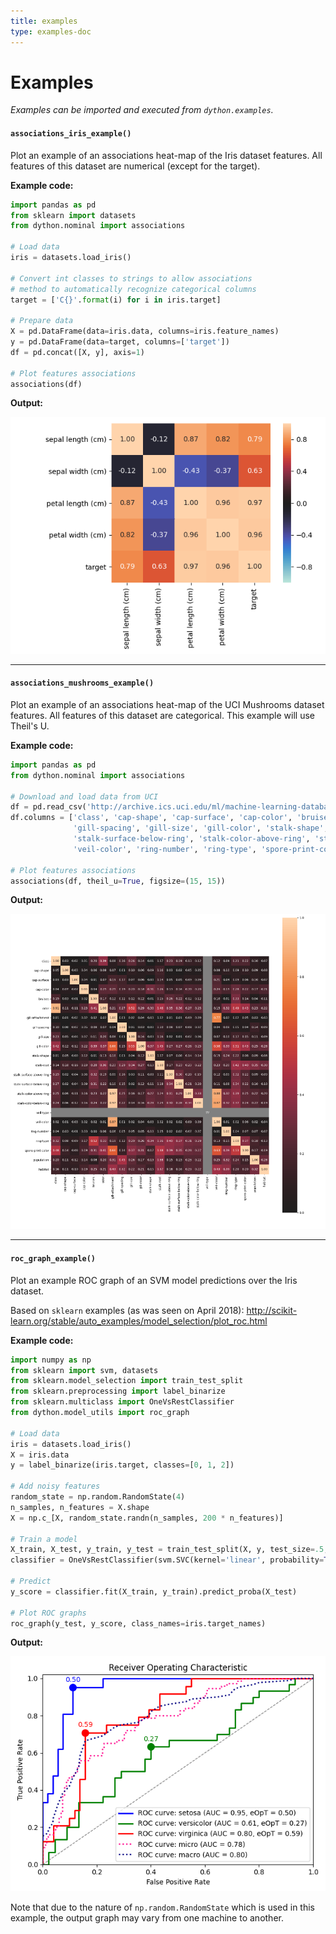 ```yaml
---
title: examples
type: examples-doc
---
```

# Examples

_Examples can be imported and executed from `dython.examples`._

#### `associations_iris_example()`

Plot an example of an associations heat-map of the Iris dataset features. 
All features of this dataset are numerical (except for the target).

**Example code:**
```python
import pandas as pd
from sklearn import datasets
from dython.nominal import associations

# Load data 
iris = datasets.load_iris()

# Convert int classes to strings to allow associations 
# method to automatically recognize categorical columns
target = ['C{}'.format(i) for i in iris.target]

# Prepare data
X = pd.DataFrame(data=iris.data, columns=iris.feature_names)
y = pd.DataFrame(data=target, columns=['target'])
df = pd.concat([X, y], axis=1)

# Plot features associations
associations(df)
```
**Output:**

![associations_iris_example](images/associations_iris_example.png)

__________________

#### `associations_mushrooms_example()`

Plot an example of an associations heat-map of the UCI Mushrooms dataset features.
All features of this dataset are categorical. This example will use Theil's U.

**Example code:**
```python
import pandas as pd
from dython.nominal import associations

# Download and load data from UCI
df = pd.read_csv('http://archive.ics.uci.edu/ml/machine-learning-databases/mushroom/agaricus-lepiota.data')
df.columns = ['class', 'cap-shape', 'cap-surface', 'cap-color', 'bruises', 'odor', 'gill-attachment',
              'gill-spacing', 'gill-size', 'gill-color', 'stalk-shape', 'stalk-root', 'stalk-surface-above-ring',
              'stalk-surface-below-ring', 'stalk-color-above-ring', 'stalk-color-below-ring', 'veil-type',
              'veil-color', 'ring-number', 'ring-type', 'spore-print-color', 'population', 'habitat']

# Plot features associations
associations(df, theil_u=True, figsize=(15, 15))
```
**Output:**

![associations_mushrooms_example](images/associations_mushrooms_example.png)

__________________

#### `roc_graph_example()`

Plot an example ROC graph of an SVM model predictions over the Iris dataset.

Based on `sklearn` examples (as was seen on April 2018):
http://scikit-learn.org/stable/auto_examples/model_selection/plot_roc.html

**Example code:**
```python
import numpy as np
from sklearn import svm, datasets
from sklearn.model_selection import train_test_split
from sklearn.preprocessing import label_binarize
from sklearn.multiclass import OneVsRestClassifier
from dython.model_utils import roc_graph

# Load data
iris = datasets.load_iris()
X = iris.data
y = label_binarize(iris.target, classes=[0, 1, 2])

# Add noisy features
random_state = np.random.RandomState(4)
n_samples, n_features = X.shape
X = np.c_[X, random_state.randn(n_samples, 200 * n_features)]

# Train a model
X_train, X_test, y_train, y_test = train_test_split(X, y, test_size=.5, random_state=0)
classifier = OneVsRestClassifier(svm.SVC(kernel='linear', probability=True, random_state=0))

# Predict
y_score = classifier.fit(X_train, y_train).predict_proba(X_test)

# Plot ROC graphs
roc_graph(y_test, y_score, class_names=iris.target_names)
```

**Output:**

![roc_example](images/roc_example.png)

Note that due to the nature of `np.random.RandomState` which is used in this 
example, the output graph may vary from one machine to another.